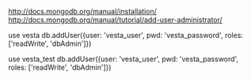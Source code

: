 http://docs.mongodb.org/manual/installation/
http://docs.mongodb.org/manual/tutorial/add-user-administrator/

use vesta
db.addUser({user: 'vesta_user', pwd: 'vesta_password', roles: ['readWrite', 'dbAdmin']})

use vesta_test
db.addUser({user: 'vesta_user', pwd: 'vesta_password', roles: ['readWrite', 'dbAdmin']})
